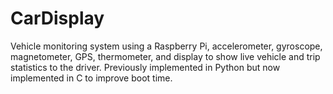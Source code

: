 # CarDisplay
Vehicle monitoring system using a Raspberry Pi, accelerometer, gyroscope, magnetometer, GPS, thermometer, and display to show live vehicle and trip statistics to the driver. Previously implemented in Python but now implemented in C to improve boot time.
